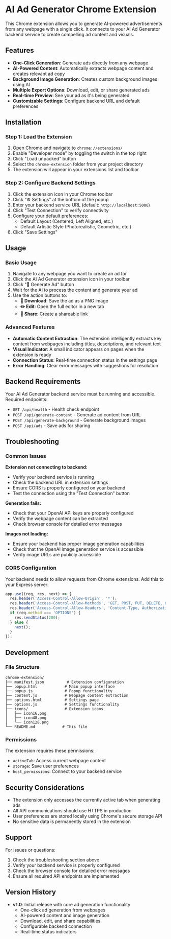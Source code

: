 # AI Ad Generator Chrome Extension

This Chrome extension allows you to generate AI-powered advertisements from any webpage with a single click. It connects to your AI Ad Generator backend service to create compelling ad content and visuals.

## Features

- **One-Click Generation**: Generate ads directly from any webpage
- **AI-Powered Content**: Automatically extracts webpage content and creates relevant ad copy
- **Background Image Generation**: Creates custom background images using AI
- **Multiple Export Options**: Download, edit, or share generated ads
- **Real-time Preview**: See your ad as it's being generated
- **Customizable Settings**: Configure backend URL and default preferences

## Installation

### Step 1: Load the Extension

1. Open Chrome and navigate to `chrome://extensions/`
2. Enable "Developer mode" by toggling the switch in the top right
3. Click "Load unpacked" button
4. Select the `chrome-extension` folder from your project directory
5. The extension will appear in your extensions list and toolbar

### Step 2: Configure Backend Settings

1. Click the extension icon in your Chrome toolbar
2. Click "⚙️ Settings" at the bottom of the popup
3. Enter your backend service URL (default: `http://localhost:5000`)
4. Click "Test Connection" to verify connectivity
5. Configure your default preferences:
   - Default Layout (Centered, Left Aligned, etc.)
   - Default Artistic Style (Photorealistic, Geometric, etc.)
6. Click "Save Settings"

## Usage

### Basic Usage

1. Navigate to any webpage you want to create an ad for
2. Click the AI Ad Generator extension icon in your toolbar
3. Click "🎨 Generate Ad" button
4. Wait for the AI to process the content and generate your ad
5. Use the action buttons to:
   - **💾 Download**: Save the ad as a PNG image
   - **✏️ Edit**: Open the full editor in a new tab
   - **🔗 Share**: Create a shareable link

### Advanced Features

- **Automatic Content Extraction**: The extension intelligently extracts key content from webpages including titles, descriptions, and relevant text
- **Visual Indicator**: A small indicator appears on pages when the extension is ready
- **Connection Status**: Real-time connection status in the settings page
- **Error Handling**: Clear error messages with suggestions for resolution

## Backend Requirements

Your AI Ad Generator backend service must be running and accessible. Required endpoints:

- `GET /api/health` - Health check endpoint
- `POST /api/generate-content` - Generate ad content from URL
- `POST /api/generate-background` - Generate background images
- `POST /api/ads` - Save ads for sharing

## Troubleshooting

### Common Issues

**Extension not connecting to backend:**
- Verify your backend service is running
- Check the backend URL in extension settings
- Ensure CORS is properly configured on your backend
- Test the connection using the "Test Connection" button

**Generation fails:**
- Check that your OpenAI API keys are properly configured
- Verify the webpage content can be extracted
- Check browser console for detailed error messages

**Images not loading:**
- Ensure your backend has proper image generation capabilities
- Check that the OpenAI image generation service is accessible
- Verify image URLs are publicly accessible

### CORS Configuration

Your backend needs to allow requests from Chrome extensions. Add this to your Express server:

```javascript
app.use((req, res, next) => {
  res.header('Access-Control-Allow-Origin', '*');
  res.header('Access-Control-Allow-Methods', 'GET, POST, PUT, DELETE, OPTIONS');
  res.header('Access-Control-Allow-Headers', 'Content-Type, Authorization');
  if (req.method === 'OPTIONS') {
    res.sendStatus(200);
  } else {
    next();
  }
});
```

## Development

### File Structure

```
chrome-extension/
├── manifest.json          # Extension configuration
├── popup.html            # Main popup interface
├── popup.js              # Popup functionality
├── content.js            # Webpage content extraction
├── options.html          # Settings page
├── options.js            # Settings functionality
├── icons/                # Extension icons
│   ├── icon16.png
│   ├── icon48.png
│   └── icon128.png
└── README.md            # This file
```

### Permissions

The extension requires these permissions:
- `activeTab`: Access current webpage content
- `storage`: Save user preferences
- `host_permissions`: Connect to your backend service

## Security Considerations

- The extension only accesses the currently active tab when generating ads
- All API communications should use HTTPS in production
- User preferences are stored locally using Chrome's secure storage API
- No sensitive data is permanently stored in the extension

## Support

For issues or questions:
1. Check the troubleshooting section above
2. Verify your backend service is properly configured
3. Check the browser console for detailed error messages
4. Ensure all required API endpoints are implemented

## Version History

- **v1.0**: Initial release with core ad generation functionality
  - One-click ad generation from webpages
  - AI-powered content and image generation
  - Download, edit, and share capabilities
  - Configurable backend connection
  - Real-time status indicators
